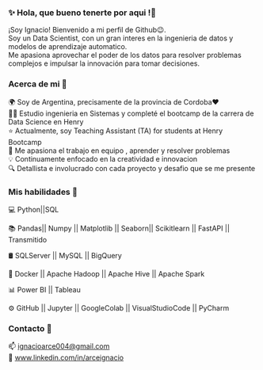 ### ✨ Hola, que bueno tenerte por aqui !👋
¡Soy Ignacio!  Bienvenido a mi perfil de Github😉​.\
Soy un Data Scientist, con un gran interes en la ingenieria de datos y modelos de aprendizaje automatico.\
Me apasiona aprovechar el poder de los datos para resolver problemas complejos e impulsar la innovación para tomar decisiones.

### Acerca de mi 👀​
🌍 Soy de Argentina, precisamente de la provincia de Cordoba​❤️​\
👨‍💻 Estudio ingenieria en Sistemas y completé el bootcamp de la carrera de Data Science en Henry\
​⭐​ Actualmente, soy Teaching Assistant (TA) for students at Henry Bootcamp\
​🫶​ Me apasiona el trabajo en equipo , aprender y resolver problemas\
​​💡​ Continuamente enfocado en la creatividad e innovacion\
🔍 Detallista e involucrado con cada proyecto y desafio que se me presente

### Mis habilidades 🚀​

💻   Python||SQL

📚   Pandas|| Numpy || Matplotlib || Seaborn|| Scikitlearn || FastAPI || Transmitido

🛢   SQLServer || MySQL || BigQuery

🔧   Docker || Apache Hadoop || Apache Hive || Apache Spark

📊   Power BI || Tableau

⚙️   GitHub || Jupyter || GoogleColab || VisualStudioCode || PyCharm

### Contacto 👤​
  📫 ignacioarce004@gmail.com\
  💼 www.linkedin.com/in/arceignacio



